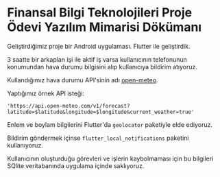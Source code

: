 # Finansal Bilgi Teknolojileri Proje Ödevi Yazılım Mimarisi Dökümanı

Geliştirdiğimiz proje bir Android uygulaması. Flutter ile geliştirdik.

3 saatte bir arkaplan işi ile aktif iş varsa kullanıcının telefonunun konumundan hava durumu bilgisini alıp kullanıcıya bildirim atıyoruz. 

Kullandığımız hava durumu API'sinin adı [open-meteo](https://open-meteo.com/en).

Yaptığımız örnek API isteği:

`'https://api.open-meteo.com/v1/forecast?latitude=$latitude&longitude=$longitude&current_weather=true'`

Enlem ve boylam bilgilerini Flutter'da `geolocator` paketiyle elde ediyoruz.

Bildirim göndermek içinse `flutter_local_notifications` paketini kullanıyoruz.

Kullanıcının oluşturduğu görevleri ve işlerin kaybolmaması için bu bilgileri SQlite veritabanında uygulama içinde saklıyoruz.